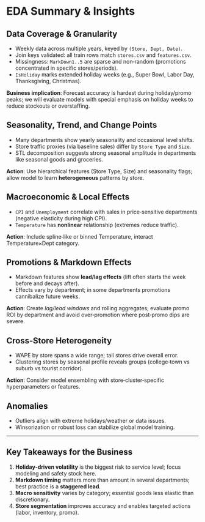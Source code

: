 # EDA Summary & Insights

## Data Coverage & Granularity
- Weekly data across multiple years, keyed by `(Store, Dept, Date)`.
- Join keys validated: all train rows match `stores.csv` and `features.csv`.
- Missingness: `MarkDown1..5` are sparse and non‑random (promotions concentrated in specific stores/periods).
- `IsHoliday` marks extended holiday weeks (e.g., Super Bowl, Labor Day, Thanksgiving, Christmas).

**Business implication**: Forecast accuracy is hardest during holiday/promo peaks; we will evaluate models with special emphasis on holiday weeks to reduce stockouts or overstaffing.

## Seasonality, Trend, and Change Points
- Many departments show yearly seasonality and occasional level shifts.
- Store traffic proxies (via baseline sales) differ by `Store Type` and `Size`.
- STL decomposition suggests strong seasonal amplitude in departments like seasonal goods and groceries.

**Action**: Use hierarchical features (Store Type, Size) and seasonality flags; allow model to learn **heterogeneous** patterns by store.

## Macroeconomic & Local Effects
- `CPI` and `Unemployment` correlate with sales in price‑sensitive departments (negative elasticity during high CPI).
- `Temperature` has **nonlinear** relationship (extremes reduce traffic).

**Action**: Include spline‑like or binned Temperature, interact Temperature×Dept category.

## Promotions & Markdown Effects
- Markdown features show **lead/lag effects** (lift often starts the week before and decays after). 
- Effects vary by department; in some departments promotions cannibalize future weeks.

**Action**: Create *lag/lead windows* and rolling aggregates; evaluate promo ROI by department and avoid over‑promotion where post‑promo dips are severe.

## Cross‑Store Heterogeneity
- WAPE by store spans a wide range; tail stores drive overall error.
- Clustering stores by seasonal profile reveals groups (college‑town vs suburb vs tourist corridor).

**Action**: Consider model ensembling with store‑cluster‑specific hyperparameters or features.

## Anomalies
- Outliers align with extreme holidays/weather or data issues.
- Winsorization or robust loss can stabilize global model training.

---

## Key Takeaways for the Business
1. **Holiday‑driven volatility** is the biggest risk to service level; focus modeling and safety stock here.
2. **Markdown timing** matters more than amount in several departments; best practice is a **staggered lead**.
3. **Macro sensitivity** varies by category; essential goods less elastic than discretionary.
4. **Store segmentation** improves accuracy and enables targeted actions (labor, inventory, promo).
